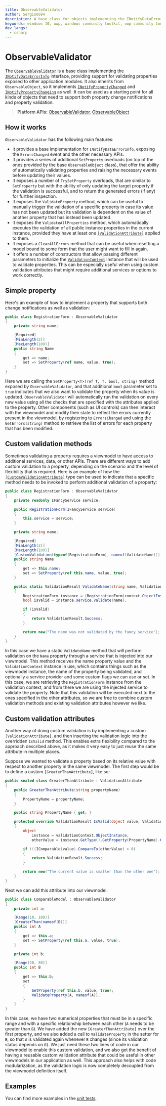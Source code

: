 ```yaml
---
title: ObservableValidator
author: Sergio0694
description: A base class for objects implementing the INotifyDataErrorInfo interface.
keywords: windows 10, uwp, windows community toolkit, uwp community toolkit, uwp toolkit, mvvm, componentmodel, property changed, notification, errors, validate, validation, binding, net core, net standard
dev_langs:
  - csharp
---
```


# ObservableValidator

The [`ObservableValidator`](https://docs.microsoft.com/dotnet/api/microsoft.toolkit.mvvm.componentmodel.ObservableValidator) is a base class implementing the [`INotifyDataErrorInfo`](https://docs.microsoft.com/dotnet/api/system.componentmodel.INotifyDataErrorInfo) interface, providing support for validating properties exposed to other application modules. It also inherits from `ObservableObject`, so it implements [`INotifyPropertyChanged`](https://docs.microsoft.com/dotnet/api/system.componentmodel.inotifypropertychanged) and [`INotifyPropertyChanging`](https://docs.microsoft.com/dotnet/api/system.componentmodel.inotifypropertychanging) as well. It can be used as a starting point for all kinds of objects that need to support both property change notifications and property validation.

> **Platform APIs:** [ObservableValidator](https://docs.microsoft.com/dotnet/api/microsoft.toolkit.mvvm.componentmodel.ObservableValidator), [ObservableObject](https://docs.microsoft.com/dotnet/api/microsoft.toolkit.mvvm.componentmodel.ObservableObject)

## How it works

`ObservableValidator` has the following main features:

- It provides a base implementation for `INotifyDataErrorInfo`, exposing the `ErrorsChanged` event and the other necessary APIs.
- It provides a series of additional `SetProperty` overloads (on top of the ones provided by the base `ObservableObject` class), that offer the ability of automatically validating properties and raising the necessary events before updating their values.
- It exposes a number of `TrySetProperty` overloads, that are similar to `SetProperty` but with the ability of only updating the target property if the validation is successful, and to return the generated errors (if any) for further inspection.
- It exposes the `ValidateProperty` method, which can be useful to manually trigger the validation of a specific property in case its value has not been updated but its validation is dependent on the value of another property that has instead been updated.
- It exposes the `ValidateAllProperties` method, which automatically executes the validation of all public instance properties in the current instance, provided they have at least one [`[ValidationAttribute]`](https://docs.microsoft.com/dotnet/api/system.componentmodel.dataannotations.validationattribute) applied to them.
- It exposes a `ClearAllErrors` method that can be useful when resetting a model bound to some form that the user might want to fill in again.
- It offers a number of constructors that allow passing different parameters to initialize the [`ValidationContext`](https://docs.microsoft.com/dotnet/api/system.componentmodel.dataannotations.validationcontext) instance that will be used to validate properties. This can be especially useful when using custom validation attributes that might require additional services or options to work correctly.

## Simple property

Here's an example of how to implement a property that supports both change notifications as well as validation:

```csharp
public class RegistrationForm : ObservableValidator
{
    private string name;

    [Required]
    [MinLength(2)]
    [MaxLength(100)]
    public string Name
    {
        get => name;
        set => SetProperty(ref name, value, true);
    }
}
```

Here we are calling the `SetProperty<T>(ref T, T, bool, string)` method exposed by `ObservableValidator`, and that additional `bool` parameter set to `true` indicates that we also want to validate the property when its value is updated. `ObservableValidator` will automatically run the validation on every new value using all the checks that are specified with the attributes applied to the property. Other components (such as UI controls) can then interact with the viewmodel and modify their state to reflect the errors currently present in the viewmodel, by registering to `ErrorsChanged` and using the `GetErrors(string)` method to retrieve the list of errors for each property that has been modified.

## Custom validation methods

Sometimes validating a property requires a viewmodel to have access to additional services, data, or other APIs. There are different ways to add custom validation to a property, depending on the scenario and the level of flexibility that is required. Here is an example of how the [`[CustomValidationAttribute]`](https://docs.microsoft.com/dotnet/api/system.componentmodel.dataannotations.customvalidationattribute) type can be used to indicate that a specific method needs to be invoked to perform additional validation of a property:

```csharp
public class RegistrationForm : ObservableValidator
{
    private readonly IFancyService service;

    public RegistrationForm(IFancyService service)
    {
        this.service = service;
    }

    private string name;

    [Required]
    [MinLength(2)]
    [MaxLength(100)]
    [CustomValidation(typeof(RegistrationForm), nameof(ValidateName))]
    public string Name
    {
        get => this.name;
        set => SetProperty(ref this.name, value, true);
    }

    public static ValidationResult ValidateName(string name, ValidationContext context)
    {
        RegistrationForm instance = (RegistrationForm)context.ObjectInstance;
        bool isValid = instance.service.Validate(name);

        if (isValid)
        {
            return ValidationResult.Success;
        }

        return new("The name was not validated by the fancy service");
    }
}
```

In this case we have a static `ValidateName` method that will perform validation on the `Name` property through a service that is injected into our viewmodel. This method receives the name property value and the `ValidationContext` instance in use, which contains things such as the viewmodel instance, the name of the property being validated, and optionally a service provider and some custom flags we can use or set. In this case, we are retrieving the `RegistrationForm` instance from the validation context, and from there we are using the injected service to validate the property. Note that this validation will be executed next to the ones specified in the other attributes, so we are free to combine custom validation methods and existing validation attributes however we like.

## Custom validation attributes

Another way of doing custom validation is by implementing a custom `[ValidationAttribute]`. and then inserting the validation logic into the overridden `IsValid` method. This enables extra flexibility compared to the approach described above, as it makes it very easy to just reuse the same attribute in multiple places.

Suppose we wanted to validate a property based on its relative value with respect to another property in the same viewmodel. The first step would be to define a custom `[GreaterThanAttribute]`, like so:

```csharp
public sealed class GreaterThanAttribute : ValidationAttribute
{
    public GreaterThanAttribute(string propertyName)
    {
        PropertyName = propertyName;
    }

    public string PropertyName { get; }

    protected override ValidationResult IsValid(object value, ValidationContext validationContext)
    {
        object
            instance = validationContext.ObjectInstance,
            otherValue = instance.GetType().GetProperty(PropertyName).GetValue(instance);

        if (((IComparable)value).CompareTo(otherValue) > 0)
        {
            return ValidationResult.Success;
        }

        return new("The current value is smaller than the other one");
    }
}
```

Next we can add this attribute into our viewmodel:

```csharp
public class ComparableModel : ObservableValidator
{
    private int a;

    [Range(10, 100)]
    [GreaterThan(nameof(B))]
    public int A
    {
        get => this.a;
        set => SetProperty(ref this.a, value, true);
    }

    private int b;

    [Range(20, 80)]
    public int B
    {
        get => this.b;
        set
        {
            SetProperty(ref this.b, value, true);
            ValidateProperty(A, nameof(A));
        }
    }
}
```

In this case, we have two numerical properties that must be in a specific range and with a specific relationship between each other (`A` needs to be greater than `B`). We have added the new `[GreaterThanAttribute]` over the first property, and we also added a call to `ValidateProperty` in the setter for `B`, so that `A` is validated again whenever `B` changes (since its validation status depends on it). We just need these two lines of code in our viewmodel to enable this custom validation, and we also get the benefit of having a reusable custom validation attribute that could be useful in other viewmodels in our application as well. This approach also helps with code modularization, as the validation logic is now completely decoupled from the viewmodel definition itself.

## Examples

You can find more examples in the [unit tests](https://github.com/Microsoft/WindowsCommunityToolkit//blob/master/UnitTests/UnitTests.Shared/Mvvm).